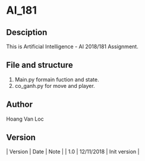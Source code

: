 # AI_181
## Desciption
This is Artificial Intelligence - AI 2018/181 Assignment.
## File and structure
1. Main.py formain fuction and state.
2. co_ganh.py for move and player.
## Author
Hoang Van Loc
## Version
| Version | Date | Note |
| 1.0 | 12/11/2018 | Init version |

